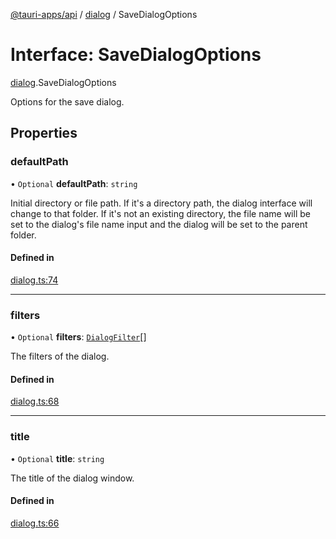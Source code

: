 [@tauri-apps/api](../README.md) / [dialog](../modules/dialog.md) / SaveDialogOptions

# Interface: SaveDialogOptions

[dialog](../modules/dialog.md).SaveDialogOptions

Options for the save dialog.

## Properties

### defaultPath

• `Optional` **defaultPath**: `string`

Initial directory or file path.
If it's a directory path, the dialog interface will change to that folder.
If it's not an existing directory, the file name will be set to the dialog's file name input and the dialog will be set to the parent folder.

#### Defined in

[dialog.ts:74](https://github.com/tauri-apps/tauri/blob/13c2fc1/tooling/api/src/dialog.ts#L74)

___

### filters

• `Optional` **filters**: [`DialogFilter`](dialog.DialogFilter.md)[]

The filters of the dialog.

#### Defined in

[dialog.ts:68](https://github.com/tauri-apps/tauri/blob/13c2fc1/tooling/api/src/dialog.ts#L68)

___

### title

• `Optional` **title**: `string`

The title of the dialog window.

#### Defined in

[dialog.ts:66](https://github.com/tauri-apps/tauri/blob/13c2fc1/tooling/api/src/dialog.ts#L66)
